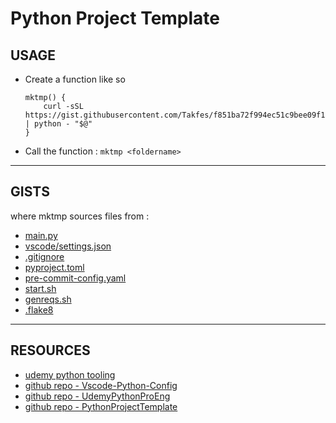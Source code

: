 # Python Project Template

## USAGE

- Create a function like so

    ```{bash}
    mktmp() {
        curl -sSL https://gist.githubusercontent.com/Takfes/f851ba72f994ec51c9bee09f1ba27417/raw/5d7965b9feb90b6bf8f63113704860e18c620a16/main.py | python - "$@"
    }
    ```
- Call the function : `mktmp <foldername>`

---

## GISTS

where mktmp sources files from : 

- [main.py](https://gist.githubusercontent.com/Takfes/f851ba72f994ec51c9bee09f1ba27417/raw/5d7965b9feb90b6bf8f63113704860e18c620a16/main.py)
- [vscode/settings.json](https://gist.githubusercontent.com/Takfes/f851ba72f994ec51c9bee09f1ba27417/raw/e1d409a341b042702342be18a07ea2236c701a44/settings.json)
- [.gitignore](https://gist.githubusercontent.com/Takfes/f851ba72f994ec51c9bee09f1ba27417/raw/6e49e0e52b539e0dc9be0f6b0f8673b3f894533a/.gitignore)
- [pyproject.toml](https://gist.githubusercontent.com/Takfes/f851ba72f994ec51c9bee09f1ba27417/raw/e1d409a341b042702342be18a07ea2236c701a44/pyproject.toml)
- [pre-commit-config.yaml](https://gist.githubusercontent.com/Takfes/f851ba72f994ec51c9bee09f1ba27417/raw/e1d409a341b042702342be18a07ea2236c701a44/.pre-commit-config.yaml)
- [start.sh](https://gist.githubusercontent.com/Takfes/f851ba72f994ec51c9bee09f1ba27417/raw/df2ecf222508121029ed23093f35de159798ed58/start.sh)
- [genreqs.sh](https://gist.githubusercontent.com/Takfes/f851ba72f994ec51c9bee09f1ba27417/raw/df2ecf222508121029ed23093f35de159798ed58/genreqs.sh)
- [.flake8](https://gist.githubusercontent.com/Takfes/f851ba72f994ec51c9bee09f1ba27417/raw/e1d409a341b042702342be18a07ea2236c701a44/.flake8)

---

## RESOURCES
- [udemy python tooling](https://www.udemy.com/course/python-coding-guidelines-tooling-testing-and-packaging/?couponCode=LETSLEARNNOW)
- [github repo - Vscode-Python-Config](https://github.com/franneck94/Vscode-Python-Config)
- [github repo - UdemyPythonProEng](https://github.com/franneck94/UdemyPythonProEng)
- [github repo - PythonProjectTemplate](https://github.com/franneck94/PythonProjectTemplate)
